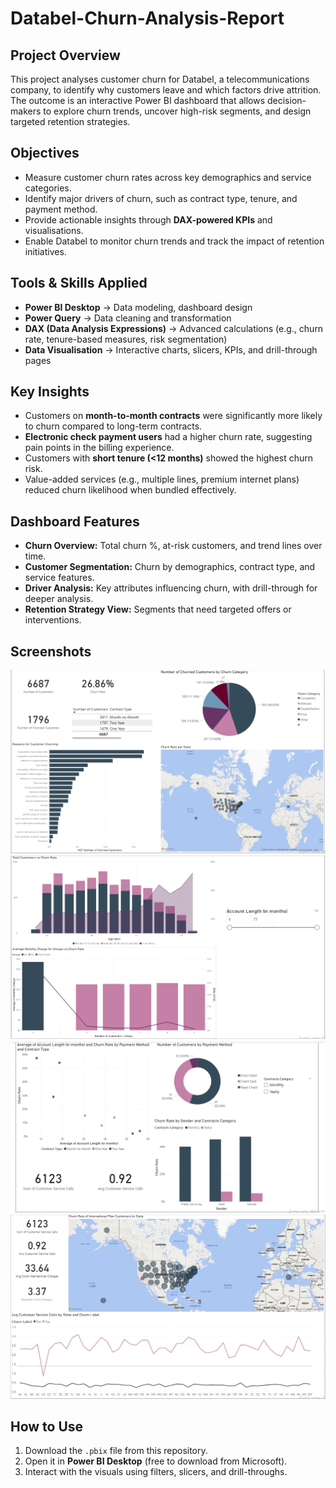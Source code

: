 # Databel-Churn-Analysis-Report

## Project Overview
This project analyses customer churn for Databel, a telecommunications company, to identify why customers leave and which factors drive attrition. The outcome is an interactive Power BI dashboard that allows decision-makers to explore churn trends, uncover high-risk segments, and design targeted retention strategies.

## Objectives
* Measure customer churn rates across key demographics and service categories.
* Identify major drivers of churn, such as contract type, tenure, and payment method.
* Provide actionable insights through **DAX-powered KPIs** and visualisations.
* Enable Databel to monitor churn trends and track the impact of retention initiatives.

## Tools & Skills Applied
* **Power BI Desktop** → Data modeling, dashboard design
* **Power Query** → Data cleaning and transformation
* **DAX (Data Analysis Expressions)** → Advanced calculations (e.g., churn rate, tenure-based measures, risk segmentation)
* **Data Visualisation** → Interactive charts, slicers, KPIs, and drill-through pages

## Key Insights
* Customers on **month-to-month contracts** were significantly more likely to churn compared to long-term contracts.
* **Electronic check payment users** had a higher churn rate, suggesting pain points in the billing experience.
* Customers with **short tenure (<12 months)** showed the highest churn risk.
* Value-added services (e.g., multiple lines, premium internet plans) reduced churn likelihood when bundled effectively.

## Dashboard Features
* **Churn Overview:** Total churn %, at-risk customers, and trend lines over time.
* **Customer Segmentation:** Churn by demographics, contract type, and service features.
* **Driver Analysis:** Key attributes influencing churn, with drill-through for deeper analysis.
* **Retention Strategy View:** Segments that need targeted offers or interventions.

## Screenshots

![Churn Overview](images/churn_overview.png)
![Customer Segmentation](images/customer_segmentation.png)
![Contract Type](images/contract_type.png)
![Insights](images/insights.png)

## How to Use
1. Download the `.pbix` file from this repository.
2. Open it in **Power BI Desktop** (free to download from Microsoft).
3. Interact with the visuals using filters, slicers, and drill-throughs.
